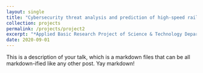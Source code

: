 ```yaml
---
layout: single
title: "Cybersecurity threat analysis and prediction of high-speed railway signal system based on knowledge graph"
collection: projects
permalink: /projects/project2
excerpt: "*Applied Basic Research Project of Science & Technology Department of Sichuan Province \[grant 21YYJC3147\]*"
date: 2020-09-01
---
```


This is a description of your talk, which is a markdown files that can be all markdown-ified like any other post. Yay markdown!
